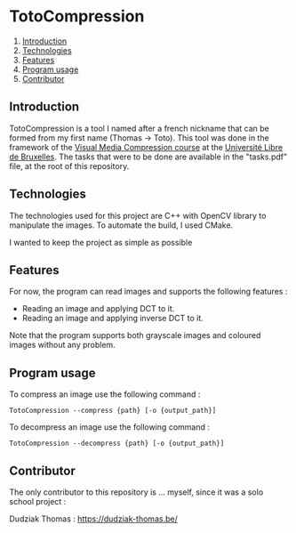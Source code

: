 # TotoCompression

1. [Introduction](#intro)
2. [Technologies](#technologies)
3. [Features](#features)
4. [Program usage](#usage)
5. [Contributor](#contributor)

<a name="intro"></a>

## Introduction

TotoCompression is a tool I named after a french nickname that can be formed from my first name (Thomas -> Toto). This tool was done in the framework of the [Visual Media Compression course](https://www.ulb.be/fr/programme/info-h516) at the [Université Libre de Bruxelles](https://www.ulb.be). The tasks that were to be done are available in the "tasks.pdf" file, at the root of this repository.

<a name="technologies"></a>

## Technologies 

The technologies used for this project are C++ with OpenCV library to manipulate the images. To automate the build, I used CMake.

I wanted to keep the project as simple as possible 

<a name="features"></a>

## Features

For now, the program can read images and supports the following features :

- Reading an image and applying DCT to it.
- Reading an image and applying inverse DCT to it.

Note that the program supports both grayscale images and coloured images without any problem.

<a name="usage"></a>

## Program usage

To compress an image use the following command :

```
TotoCompression --compress {path} [-o {output_path}]
```

To decompress an image use the following command :

```
TotoCompression --decompress {path} [-o {output_path}]
```


<a name="contributor"></a>

## Contributor

The only contributor to this repository is ... myself, since it was a solo school project :

Dudziak Thomas : https://dudziak-thomas.be/


